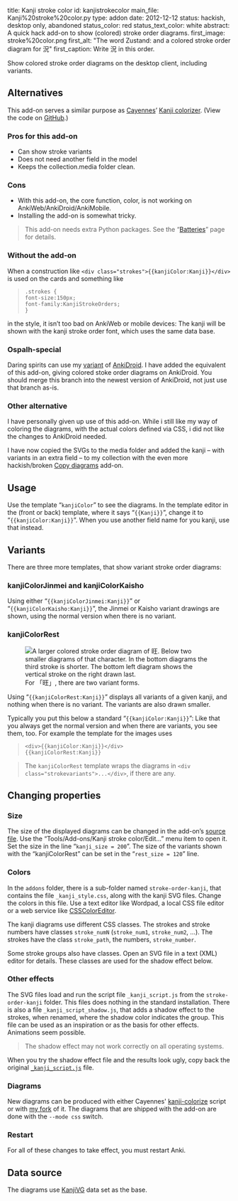 title: Kanji stroke color
id: kanjistrokecolor
main_file: Kanji%20stroke%20color.py
type: addon
date: 2012-12-12
status: hackish, desktop only, abandoned
status_color: red
status_text_color: white
abstract: A quick hack add-on to show (colored) stroke order diagrams.
first_image: stroke%20color.png
first_alt: "The word Zustand: and a colored stroke order diagram for 況"
first_caption: Write 況 in this order.

Show colored stroke order diagrams on the desktop client, including
variants.

## Alternatives

This add-on serves a similar purpose as
[Cayennes](http://cayennes.github.io)’
[Kanji colorizer](https://ankiweb.net/shared/info/1964372878). (View
the code on [GitHub](https://github.com/cayennes/kanji-colorize/).)

### Pros for this add-on
* Can show stroke variants
* Does not need another field in the model
* Keeps the collection.media folder clean.

### Cons

* With this add-on, the core function, color, is not working on
  AnkiWeb/AnkiDroid/AnkiMobile.
* Installing the add-on is somewhat tricky.

<blockquote class="nb">
This add-on needs extra Python packages. See the
“<a href="Batteries.html">Batteries</a>” page for details.
</blockquote>


### Without the add-on

When a construction like `<div
class="strokes">{{kanjiColor:Kanji}}</div>` is used on the cards and
something like
<blockquote><pre><code>.strokes {
font-size:150px;
font-family:KanjiStrokeOrders;
}</code></pre></blockquote>
in the style, it isn’t too bad on AnkiWeb or mobile devices: The kanji
will be shown with the kanji stroke order font, which uses the same
data base.

### Ospalh-special
Daring spirits can use my
[variant](https://github.com/ospalh/Anki-Android/tree/stroke-color-addon)
of [AnkiDroid](https://github.com/nicolas-raoul/Anki-Android). I have
added the equivalent of this add-on, giving colored stoke order
diagrams on AnkiDroid. You should merge this branch into the newest
version of AnkiDroid, not just use that branch as-is.

### Other alternative

I have personally given up use of this add-on. While i still like my
way of coloring the diagrams, with the actual colors defined via CSS,
i did not like the changes to AnkiDroid needed.

I have now copied the SVGs to the media folder and added the kanji –
with variants in an extra field – to my collection with the even more
hackish/broken [Copy diagrams](Copy%20diagrams.html) add-on.

## Usage

Use the template “`kanjiColor`” to see the diagrams. In the template
editor in the (front or back) template, where it says “`{{Kanji}}`”,
change it to “`{{kanjiColor:Kanji}}`”. When you use another field name
for you kanji, use that instead.

## Variants

There are three more templates, that show variant stroke order
diagrams:

### kanjiColorJinmei and kanjiColorKaisho

Using either “`{{kanjiColorJinmei:Kanji}}`” or
“`{{kanjiColorKaisho:Kanji}}`”, the Jinmei or Kaisho variant drawings
are shown, using the normal version when there is no variant.

### kanjiColorRest

<figure>
<img src="images/three_旺.png" alt="A larger colored  stroke order diagram of
旺. Below two smaller diagrams of that character. In the bottom
diagrams the third stroke is shorter. The bottom left diagram shows
the vertical stroke on the right drawn last.">
<figcaption>For 「旺」, there are two variant forms.</figcaption>
</figure>

Using “`{{kanjiColorRest:Kanji}}`” displays all variants of a given
kanji, and nothing when there is no variant. The variants are also
drawn smaller.

Typically you put this below a standard “`{{kanjiColor:Kanji}}`”: Like
that you always get the normal version and when there are variants,
you see them, too. For example the template for the images uses
<blockquote><pre><code>&lt;div>{{kanjiColor:Kanji}}&lt;/div>
{{kanjiColorRest:Kanji}}</code></pre></blockquote>

<blockquote class="nb">The <code>kanjiColorRest</code> template wraps the
diagrams in <code>&ltdiv class="strokevariants">...&lt;/div></code>,
 if there are any.</blockquote>


## Changing properties

### Size

The size of the displayed diagrams can be changed in the add-on’s
[source file](https://github.com/ospalh/anki-addons/blob/master/Kanji%20stroke%20color.py).
Use the “Tools/Add-ons/Kanji stroke color/Edit...” menu item to open
it. Set the size in the line “`kanji_size = 200`”. The size of the
variants shown with the “kanjiColorRest” can be set in the “`rest_size
= 120`” line.

### Colors

In the `addons` folder, there is a sub-folder named
`stroke-order-kanji`, that contains the file `_kanji_style.css`, along
with the kanji SVG files. Change the colors in this file. Use a text
editor like Wordpad, a local CSS file editor or a web service like
[CSSColorEditor](http://css-color-replace.orca-multimedia.de/).

The kanji diagrams use different CSS classes. The strokes and stroke
numbers have classes `stroke_numN` (`stroke_num1`, `stroke_num2`,
...). The strokes have the class `stroke_path`, the numbers,
`stroke_number`.

Some stroke groups also have classes. Open an SVG
file in a text (XML) editor for details. These classes are used for
the shadow effect below.

### Other effects

The SVG files load and run the script file `_kanji_script.js` from the
`stroke-order-kanji` folder. This files does nothing in the standard
installation. There is also a file `_kanji_script_shadow.js`, that
adds a shadow effect to the strokes, when renamed, where the shadow
color indicates the group. This file can be used as an inspiration or
as the basis for other effects. Animations seem possible.

<blockquote class="nb">The shadow effect may not work correctly on all
operating systems.</blockquote>

When you try the shadow effect file and the results look ugly, copy
back the original
[`_kanji_script.js`](https://raw.github.com/ospalh/kanji-colorize/etree/kanjicolorizer/extra/_kanji_script.js)
file.

### Diagrams

New diagrams can be produced with either Cayennes'
[kanji-colorize](https://github.com/cayennes/kanji-colorize/) script
or with [my fork](https://github.com/ospalh/kanji-colorize) of it. The
diagrams that are shipped with the add-on are done with the `--mode
css` switch.


### Restart

For all of these changes to take effect, you must restart Anki.


## Data source

The diagrams use [KanjiVG](http://kanjivg.tagaini.net/) data set as the base.

